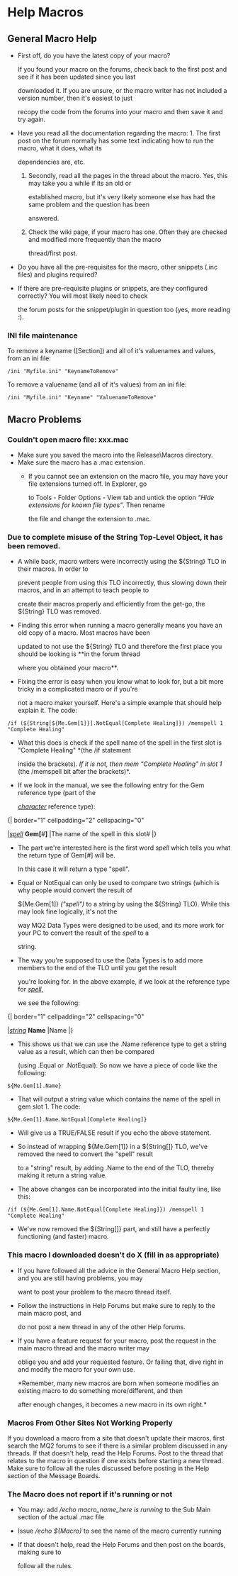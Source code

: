 # Help Macros

## General Macro Help

* First off, do you have the latest copy of your macro?

  If you found your macro on the forums, check back to the first post and see if it has been updated since you last

  downloaded it. If you are unsure, or the macro writer has not included a version number, then it's easiest to just

  recopy the code from the forums into your macro and then save it and try again.

* Have you read all the documentation regarding the macro: 1. The first post on the forum normally has some text indicating how to run the macro, what it does, what its

  dependencies are, etc.

  1. Secondly, read all the pages in the thread about the macro. Yes, this may take you a while if its an old or

     established macro, but it's very likely someone else has had the same problem and the question has been

     answered.

  2. Check the wiki page, if your macro has one. Often they are checked and modified more frequently than the macro

     thread/first post.

* Do you have all the pre-requisites for the macro, other snippets (.inc files) and plugins required?
* If there are pre-requisite plugins or snippets, are they configured correctly? You will most likely need to check

  the forum posts for the snippet/plugin in question too (yes, more reading :).

### INI file maintenance

To remove a keyname ([Section]) and all of it's valuenames and values, from an ini file:

```text
/ini "Myfile.ini" "KeynameToRemove"
```

To remove a valuename (and all of it's values) from an ini file:

```text
/ini "Myfile.ini" "Keyname" "ValuenameToRemove"
```

## Macro Problems

### Couldn't open macro file: xxx.mac

* Make sure you saved the macro into the Release\Macros directory.
* Make sure the macro has a .mac extension.
  * If you cannot see an extension on the macro file, you may have your file extensions turned off. In Explorer, go

    to Tools - Folder Options - View tab and untick the option _"Hide extensions for known file types"_. Then rename

    the file and change the extension to .mac.

### Due to complete misuse of the String Top-Level Object, it has been removed.

* A while back, macro writers were incorrectly using the ${String} TLO in their macros. In order to

  prevent people from using this TLO incorrectly, thus slowing down their macros, and in an attempt to teach people to

  create their macros properly and efficiently from the get-go, the ${String} TLO was removed.

* Finding this error when running a macro generally means you have an old copy of a macro. Most macros have been

  updated to not use the ${String} TLO and therefore the first place you should be looking is \*\*in the forum thread

  where you obtained your macro\*\*.

* Fixing the error is easy when you know what to look for, but a bit more tricky in a complicated macro or if you're

  not a macro maker yourself. Here's a simple example that should help explain it. The code:

`/if (${String[${Me.Gem[1]}].NotEqual[Complete Healing]}) /memspell 1 "Complete Healing"`

* What this does is check if the spell name of the spell in the first slot is "Complete Healing" \*\(the /if statement

  inside the brackets\)_. If it is not, then mem "Complete Healing" in slot 1_ (the /memspell bit after the brackets)\*.

* If we look in the manual, we see the following entry for the Gem reference type \(part of the

  [_character_](../data-types-and-top-level-objects/data-types/datatype-character.md) reference type\):

{\| border="1" cellpadding="2" cellspacing="0"

\|[_spell_](../data-types-and-top-level-objects/data-types/datatype-spell.md) **Gem[**\#**]** \|The name of the spell in this slot\# \|}

* The part we're interested here is the first word _spell_ which tells you what the return type of Gem[\#] will be.

  In this case it will return a type "spell".

* Equal or NotEqual can only be used to compare two strings \(which is why people would convert the result of

  ${Me.Gem[1]} _("spell"\)_ to a string by using the ${String} TLO). While this may look fine logically, it's not the

  way MQ2 Data Types were designed to be used, and its more work for your PC to convert the result of the _spell_ to a

  string.

* The way you're supposed to use the Data Types is to add more members to the end of the TLO until you get the result

  you're looking for. In the above example, if we look at the reference type for [_spell_](../data-types-and-top-level-objects/data-types/datatype-spell.md),

  we see the following:

{\| border="1" cellpadding="2" cellspacing="0"

\|[_string_]() **Name** \|Name \|}

* This shows us that we can use the .Name reference type to get a string value as a result, which can then be compared

  (using .Equal or .NotEqual). So now we have a piece of code like the following:

`${Me.Gem[1].Name}`

* That will output a string value which contains the name of the spell in gem slot 1. The code:

`${Me.Gem[1].Name.NotEqual[Complete Healing]}`

* Will give us a TRUE/FALSE result if you echo the above statement.
* So instead of wrapping ${Me.Gem[1\]} in a ${String\[]} TLO, we've removed the need to convert the "spell" result

  to a "string" result, by adding .Name to the end of the TLO, thereby making it return a string value.

* The above changes can be incorporated into the initial faulty line, like this:

`/if (${Me.Gem[1].Name.NotEqual[Complete Healing]}) /memspell 1 "Complete Healing"`

* We've now removed the ${String[]} part, and still have a perfectly functioning (and faster) macro.

### This macro I downloaded doesn't do X (fill in as appropriate)

* If you have followed all the advice in the General Macro Help section, and you are still having problems, you may

  want to post your problem to the macro thread itself.

* Follow the instructions in Help Forums but make sure to reply to the main macro post, and

  do not post a new thread in any of the other Help forums.

* If you have a feature request for your macro, post the request in the main macro thread and the macro writer may

  oblige you and add your requested feature. Or failing that, dive right in and modify the macro for your own use.

  \*Remember, many new macros are born when someone modifies an existing macro to do something more/different, and then

  after enough changes, it becomes a new macro in its own right.\*

### Macros From Other Sites Not Working Properly

If you download a macro from a site that doesn't update their macros, first search the MQ2 forums to see if there is a similar problem discussed in any threads. If that doesn't help, read the Help Forums. Post to the thread that relates to the macro in question if one exists before starting a new thread. Make sure to follow all the rules discussed before posting in the Help section of the Message Boards.

### The Macro does not report if it's running or not

* You may: add _/echo macro\_name\_here is running_ to the Sub Main section of the actual .mac file
* Issue _/echo ${Macro}_ to see the name of the macro currently running
* If that doesn't help, read the Help Forums and then post on the boards, making sure to

  follow all the rules.

